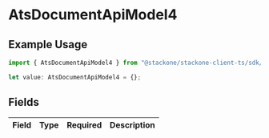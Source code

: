 # AtsDocumentApiModel4

## Example Usage

```typescript
import { AtsDocumentApiModel4 } from "@stackone/stackone-client-ts/sdk/models/shared";

let value: AtsDocumentApiModel4 = {};
```

## Fields

| Field       | Type        | Required    | Description |
| ----------- | ----------- | ----------- | ----------- |